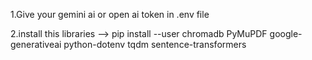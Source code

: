 1.Give your gemini ai or open ai token in .env file

2.install this libraries --> pip install --user chromadb PyMuPDF google-generativeai python-dotenv tqdm sentence-transformers
